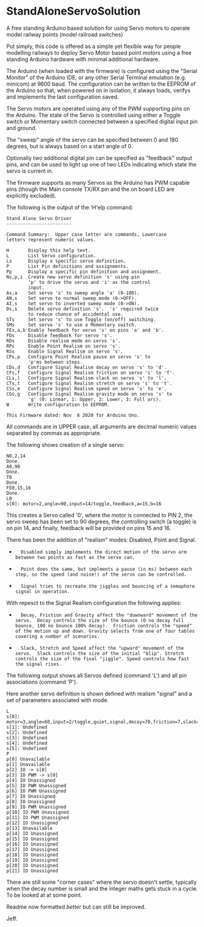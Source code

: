 # StandAloneServoSolution

A free standing Arduino based solution for using Servo motors to operate model railway points (model railroad switches)

Put simply, this code is offered as a simple yet flexible way for people modelling railways to deploy Servo Motor based
point motors using a free standing Arduino hardware with minimal additional hardware.

The Arduino (when loaded with the firmware) is configured using the "Serial Monitor" of the Arduino IDE, or any other
Serial Terminal emulation (e.g. minicom) at 9600 baud.  The configuration can be written to the EEPROM of the Arduino so that, when
powered on in isolation, it always loads, verifys and implements the last configuration saved.

The Servo motors are operated using any of the PWM supporting pins on the Arduino.  The state of the Servo is controlled
using either a Toggle switch or Momentary switch connected between a specified digital input pin and ground.

The "sweep" angle of the servo can be specified between 0 and 180 degrees, but is always based on a start angle of 0.

Optionally two additional digital pin can be specified as "feedback" output pins, and can be used to light up one of
two LEDs indicating which state the servo is current in.

The firmware supports as many Servos as the Arduino has PWM capable pins (though the Main console TX/RX pin and the on
board LED are explicitly excluded).

The following is the output of the 'H'elp command:

```
Stand Alone Servo Driver
------------------------

Command Summary:  Upper case letter are commands, Lowercase
letters represent numeric values.

H       Display this help text.
L       List Servo configuration.
Ls      Display a specific servo definition.
P       List Pin definitions and assignments.
Pp      Display a specific pin definition and assignment.
Ns,p,i  Create new servo definition 's' using pin
        'p' to drive the servo and 'i' as the control
        input.
As,a    Set servo 's' to sweep angle 'a' (0-180).
AN,s    Set servo to normal sweep mode (0->OFF).
AI,s    Set servo to inverted sweep mode (0->ON).
Ds,s    Delete servo definition 's'.  's' required twice
        to reduce chance of accidental use.
STs     Set servo 's' to use Toggle (on/off) switching.
SMs     Set servo 's' to use a Momentary switch.
FEs,a,b Enable feedback for servo 's' on pins 'a' and 'b'.
FDs     Disable feedback for servo 's'.
RDs     Disable realism mode on servo 's'.
RPs     Enable Point Realism on servo 's'.
RSs     Enable Signal Realism on servo 's'.
CPs,p   Configure Point Realism pause on servo 's' to
        'p'ms between steps.
CDs,d   Configure Signal Realism decay on servo 's' to 'd'.
CFs,f   Configure Signal Realism friction on servo 's' to 'f'.
CLs,l   Configure Signal Realism slack on servo 's' to 'l'.
CTs,t   Configure Signal Realism stretch on servo 's' to 't'.
CSs,e   Configure Signal Realism speed on servo 's' to 'e'.
CGs,g   Configure Signal Realism gravity mode on servo 's' to
        'g' (0: Linear, 1: Upper, 2: Lower, 3: Full arc).
W       Write configuration to EEPROM.

This Firmware dated: Nov  6 2020 for Arduino Uno.

```

All commands are in UPPER case, all arguments are decimal numeric values separated by commas as appropriate.

The following shows creation of a single servo:

```
N0,2,14
Done.
A0,90
Done.
T0
Done.
FE0,15,16
Done.
L0
s[0]: motor=2,angle=90,input=14/toggle,feedback,a=15,b=16
```

This creates a Servo called '0', where the motor is connected to PIN 2, the servo sweep has been set to 90 degrees,
the controlling switch (a toggle) is on pin 14, and finally, feedback will be provided on pins 15 and 16.

There has been the addition of "realism" modes: Disabled, Point and Signal.

*       Disabled simply implements the direct motion of the servo arm between two points as fast as the servo can.

*       Point does the same, but implments a pause (in ms) between each step, so the speed (and noise!) of the servo can be controlled.

*       Signal tries to recreate the jiggles and bouncing of a semaphore signal in operation.

With repesct to the Signal Realism configuration the following applies:

*       Decay, Friction and Gravity affect the "downward" movement of the servo.  Decay controls the size of the bounce (0 no decay full bounce, 100 no bounce 100% decay).  Friction controls the "speed" of the motion up and down. Gravity selects from one of four tables covering a number of scenarios.

*       Slack, Stretch and Speed affect the "upward" movement of the servo.  Slack controls the size of the initial "blip". Stretch controls the size of the final "jiggle". Speed controls how fast the signal rises.

The following output shows all Servos defined (command 'L') and all pin associations (command 'P').

Here another servo definition is shown defined with realism "signal" and a set of parameters associated with mode.

```
L
s[0]: motor=3,angle=60,input=2/toggle,quiet,signal,decay=70,friction=7,slack=7,stretch=10,speed=90,gravity=0/linear
s[1]: Undefined
s[2]: Undefined
s[3]: Undefined
s[4]: Undefined
s[5]: Undefined
P
p[0] Unavailable
p[1] Unavailable
p[2] IO -> s[0]
p[3] IO PWM -> s[0]
p[4] IO Unassigned
p[5] IO PWM Unassigned
p[6] IO PWM Unassigned
p[7] IO Unassigned
p[8] IO Unassigned
p[9] IO PWM Unassigned
p[10] IO PWM Unassigned
p[11] IO PWM Unassigned
p[12] IO Unassigned
p[13] Unavailable
p[14] IO Unassigned
p[15] IO Unassigned
p[16] IO Unassigned
p[17] IO Unassigned
p[18] IO Unassigned
p[19] IO Unassigned
p[20] IO Unassigned
p[21] IO Unassigned

```
There are still some "corner cases" where the servo doesn't settle, typically when the decay number is small and the integer maths gets stuck in a cycle.  To be looked at at some point.

Readme now formatted *better* but can still be improved.

Jeff.
